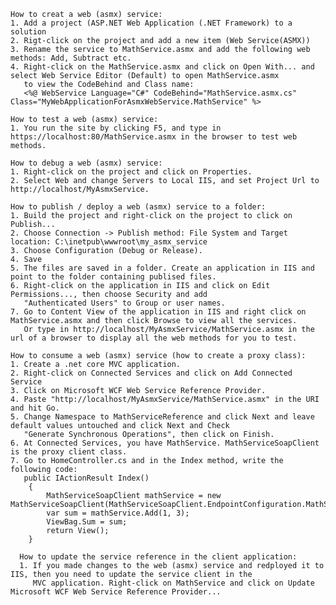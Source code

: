     How to creat a web (asmx) service: 
    1. Add a project (ASP.NET Web Application (.NET Framework) to a solution
    2. Rigt-click on the project and add a new item (Web Service(ASMX))
    3. Rename the service to MathService.asmx and add the following web methods: Add, Subtract etc.
    4. Right-click on the MathService.asmx and click on Open With... and select Web Service Editor (Default) to open MathService.asmx
       to view the CodeBehind and Class name: 
       <%@ WebService Language="C#" CodeBehind="MathService.asmx.cs" Class="MyWebApplicationForAsmxWebService.MathService" %>
       
    How to test a web (asmx) service:
    1. You run the site by clicking F5, and type in https://localhost:80/MathService.asmx in the browser to test web methods.

    How to debug a web (asmx) service:
    1. Right-click on the project and click on Properties.
    2. Select Web and change Servers to Local IIS, and set Project Url to http://localhost/MyAsmxService.

    How to publish / deploy a web (asmx) service to a folder:
    1. Build the project and right-click on the project to click on Publish...
    2. Choose Connection -> Publish method: File System and Target location: C:\inetpub\wwwroot\my_asmx_service
    3. Choose Configuration (Debug or Release). 
    4. Save
    5. The files are saved in a folder. Create an application in IIS and point to the folder containing publised files. 
    6. Right-click on the application in IIS and click on Edit Permissions..., then choose Security and add 
       "Authenticated Users" to Group or user names.
    7. Go to Content View of the application in IIS and right click on MathService.asmx and then click Browse to view all the services. 
       Or type in http://localhost/MyAsmxService/MathService.asmx in the url of a browser to display all the web methods for you to test.
    
    How to consume a web (asmx) service (how to create a proxy class):
    1. Create a .net core MVC application.
    2. Right-click on Connected Services and click on Add Connected Service
    3. Click on Microsoft WCF Web Service Reference Provider.
    4. Paste "http://localhost/MyAsmxService/MathService.asmx" in the URI and hit Go.
    5. Change Namespace to MathServiceReference and click Next and leave default values untouched and click Next and Check 
       "Generate Synchronous Operations", then click on Finish.
    6. At Connected Services, you have MathService. MathServiceSoapClient is the proxy client class.
    7. Go to HomeController.cs and in the Index method, write the following code:
       public IActionResult Index()
        {
            MathServiceSoapClient mathService = new MathServiceSoapClient(MathServiceSoapClient.EndpointConfiguration.MathServiceSoap);
            var sum = mathService.Add(1, 3);
            ViewBag.Sum = sum;
            return View();
        }            
      
      How to update the service reference in the client application:
      1. If you made changes to the web (asmx) service and redployed it to IIS, then you need to update the service client in the 
         MVC application. Right-click on MathService and click on Update Microsoft WCF Web Service Reference Provider...
      
      
